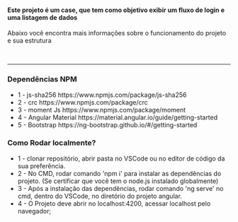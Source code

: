   <section>
    <h4>Este projeto é um case, que tem como objetivo exibir um fluxo de login e uma listagem de dados</h4>
    <p>Abaixo você encontra mais informações sobre o funcionamento do projeto e sua estrutura</p>
    <br>
    <hr>
  </section>

### Dependências NPM

<ul>
  <li>
      1 -  js-sha256
     https://www.npmjs.com/package/js-sha256
  </li>
    <li>
     2 - crc
https://www.npmjs.com/package/crc
  </li>
  <li>
     3 - moment Js
https://www.npmjs.com/package/moment
  </li>
  <li>
      4 - Angular Material
https://material.angular.io/guide/getting-started
  <li>
     5 - Bootstrap
https://ng-bootstrap.github.io/#/getting-started

  </li>


</ul>

### Como Rodar localmente?

<ul> 
  <li> 
1 - clonar repositório, abrir pasta no VSCode ou no editor de código da sua preferência.
  </li>
  <li>
2 - No CMD, rodar comando 'npm i' para instalar as dependências do projeto. (Se certificar que você tem o node.js instalado globalmente)
  </li>
  <li>
3 - Após a instalação das dependências, rodar comando 'ng serve' no cmd, dentro do VSCode, no diretório do projeto angular.
  </li>
  <li>
4 - O Projeto deve abrir no localhost:4200, acessar localhost pelo navegador;
  </li>
</ul>



  </section>
